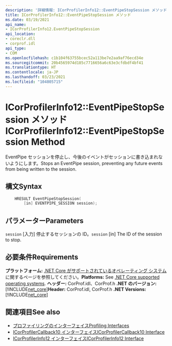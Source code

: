 ```yaml
---
description: '詳細情報: ICorProfilerInfo12::EventPipeStopSession メソッド'
title: ICorProfilerInfo12::EventPipeStopSession メソッド
ms.date: 03/19/2021
api_name:
- ICorProfilerInfo12.EventPipeStopSession
api_location:
- coreclr.dll
- corprof.idl
api_type:
- COM
ms.openlocfilehash: c1b104f63755bcec52a113be7e2aa9af76ecd34e
ms.sourcegitcommit: 20b4565974d185c7716656a6c63e3cfdbdf4bf41
ms.translationtype: HT
ms.contentlocale: ja-JP
ms.lasthandoff: 03/23/2021
ms.locfileid: "104805715"
---
```

# <a name="icorprofilerinfo12eventpipestopsession-method"></a><span data-ttu-id="00af5-103">ICorProfilerInfo12::EventPipeStopSession メソッド</span><span class="sxs-lookup"><span data-stu-id="00af5-103">ICorProfilerInfo12::EventPipeStopSession Method</span></span>

<span data-ttu-id="00af5-104">EventPipe セッションを停止し、今後のイベントがセッションに書き込まれないようにします。</span><span class="sxs-lookup"><span data-stu-id="00af5-104">Stops an EventPipe session, preventing any future events from being written to the session.</span></span>
  
## <a name="syntax"></a><span data-ttu-id="00af5-105">構文</span><span class="sxs-lookup"><span data-stu-id="00af5-105">Syntax</span></span>  
  
```cpp  
    HRESULT EventPipeStopSession(
        [in] EVENTPIPE_SESSION session);
```  
  
## <a name="parameters"></a><span data-ttu-id="00af5-106">パラメーター</span><span class="sxs-lookup"><span data-stu-id="00af5-106">Parameters</span></span>

<span data-ttu-id="00af5-107">`session` [入力] 停止するセッションの ID。</span><span class="sxs-lookup"><span data-stu-id="00af5-107">`session` [in] The ID of the session to stop.</span></span>

## <a name="requirements"></a><span data-ttu-id="00af5-108">必要条件</span><span class="sxs-lookup"><span data-stu-id="00af5-108">Requirements</span></span>  

<span data-ttu-id="00af5-109">**プラットフォーム:** [.NET Core がサポートされているオペレーティング システム](../../../core/install/windows.md?pivots=os-windows)に関するページを参照してください。</span><span class="sxs-lookup"><span data-stu-id="00af5-109">**Platforms:** See [.NET Core supported operating systems](../../../core/install/windows.md?pivots=os-windows).</span></span>
<span data-ttu-id="00af5-110">**ヘッダー:** CorProf.idl、CorProf.h **.NET のバージョン:** [!INCLUDE[net_core](../../../../includes/net-core-50-md.md)]</span><span class="sxs-lookup"><span data-stu-id="00af5-110">**Header:** CorProf.idl, CorProf.h **.NET Versions:** [!INCLUDE[net_core](../../../../includes/net-core-50-md.md)]</span></span>
  
## <a name="see-also"></a><span data-ttu-id="00af5-111">関連項目</span><span class="sxs-lookup"><span data-stu-id="00af5-111">See also</span></span>

- [<span data-ttu-id="00af5-112">プロファイリングのインターフェイス</span><span class="sxs-lookup"><span data-stu-id="00af5-112">Profiling Interfaces</span></span>](profiling-interfaces.md)
- [<span data-ttu-id="00af5-113">ICorProfilerCallback10 インターフェイス</span><span class="sxs-lookup"><span data-stu-id="00af5-113">ICorProfilerCallback10 Interface</span></span>](icorprofilercallback10-interface.md)
- [<span data-ttu-id="00af5-114">ICorProfilerInfo12 インターフェイス</span><span class="sxs-lookup"><span data-stu-id="00af5-114">ICorProfilerInfo12 Interface</span></span>](icorprofilerinfo12-interface.md)
